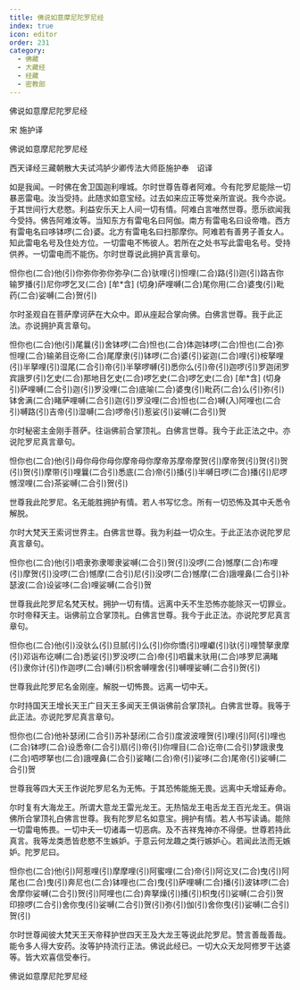 ```yaml
---
title: 佛说如意摩尼陀罗尼经
index: true
icon: editor
order: 231
category:
  - 佛藏
  - 大藏经
  - 经藏
  - 密教部
---
```


  佛说如意摩尼陀罗尼经  

宋 施护译  

佛说如意摩尼陀罗尼经  

西天译经三藏朝散大夫试鸿胪少卿传法大师臣施护奉　诏译  

如是我闻。一时佛在舍卫国迦利哩城。尔时世尊告尊者阿难。今有陀罗尼能除一切暴恶雷电。汝当受持。此随求如意宝经。过去如来应正等觉亲所宣说。我今亦说。于其世间行大悲愍。利益安乐天上人间一切有情。阿难白言唯然世尊。愿乐欲闻我今受持。佛告阿难汝等。当知东方有雷电名曰阿伽。南方有雷电名曰设帝噜。西方有雷电名曰哆钵啰(二合)婆。北方有雷电名曰扫那摩你。阿难若有善男子善女人。知此雷电名号及住处方位。一切雷电不怖彼人。若所在之处书写此雷电名号。受持供养。一切雷电而不能伤。尔时世尊说此拥护真言章句。  

怛你也(二合)他(引)你弥你弥你弥孕(二合)驮哩(引)怛哩(二合)路(引)迦(引)路吉你输罗播(引)尼你啰乞叉(二合) [牟*含] (切身)萨哩嚩(二合)尾你用(二合)婆曳(引)毗药(二合)娑嚩(二合)贺(引)  

尔时圣观自在菩萨摩诃萨在大众中。即从座起合掌向佛。白佛言世尊。我于此正法。亦说拥护真言章句。  

怛你也(二合)他(引)尾曩(引)舍钵啰(二合)怛也(二合)体迦钵啰(二合)怛也(二合)弥怛哩(二合)输弟目讫帝(二合)尾摩隶(引)钵啰(二合)婆(引)娑迦(二合)哩(引)桉拏哩(引)半拏哩(引)湿尾(二合引)帝(引)半拏啰嚩(引)悉你么(引)帝(引)迦啰(引)罗迦闭罗宾誐罗(引)乞史(二合)那地目乞史(二合)啰乞史(二合)啰乞史(二合) [牟*含] (切身引)萨哩嚩(二合引)迦(引)罗没哩(二合)底喻(二合)婆曳(引)毗药(二合)么(引)弥(引)钵舍满(二合)睹萨哩嚩(二合引)迦(引)罗没哩(二合)怛也(二合)嚩(入)阿哩也(二合引)嚩路(引)吉帝(引)湿嚩(二合)啰帝(引)惹娑(引)娑嚩(二合引)贺  

尔时秘密主金刚手菩萨。往诣佛前合掌顶礼。白佛言世尊。我今于此正法之中。亦说陀罗尼真言章句。  

怛你也(二合)他(引)母你母你母你摩帝母你摩帝苏摩帝摩贺(引)摩帝贺(引)贺(引)贺(引)贺(引)摩带(引)哩曩(二合引)悉底(二合)帝(引)播(引)半嚩日啰(二合)播(引)尼啰憾涅哩(二合)茶娑嚩(二合引)贺(引)  

世尊我此陀罗尼。名无能胜拥护有情。若人书写忆念。所有一切恐怖及其中夭悉令解脱。  

尔时大梵天王索诃世界主。白佛言世尊。我为利益一切众生。于此正法亦说陀罗尼真言章句。  

怛你也(二合)他(引)呬隶弥隶唧隶娑嚩(二合引)贺(引)没啰(二合)憾摩(二合)布哩(引)摩贺(引)没啰(二合)憾摩(二合引)尼(引)没啰(二合)憾摩(二合)誐哩鼻(二合引)补瑟波(二合)设娑哆(二合)哩娑嚩(二合引)贺  

世尊我此陀罗尼名梵天杖。拥护一切有情。远离中夭不生恐怖亦能除灭一切罪业。尔时帝释天主。诣佛前立合掌顶礼。白佛言世尊。我今于此正法。亦说陀罗尼真言章句。  

怛你也(二合)他(引)没驮么(引)旦腻(引)么(引)你你憍(引)哩巘(引)驮(引)哩赞拏隶摩(引)邓诣布讫嚩(二合)悉娑(引)罗没啰(二合)帝(引)呬曩末驮用(二合)哆罗尼满睹(引)隶你计(引)作迦啰(二合)嚩(引)枳舍嚩哩舍(引)嚩哩娑嚩(二合引)贺(引)  

世尊我此陀罗尼名金刚座。解脱一切怖畏。远离一切中夭。  

尔时持国天王增长天王广目天王多闻天王俱诣佛前合掌顶礼。白佛言世尊。我等于此正法。亦说陀罗尼真言章句。  

怛你也(二合)他补瑟闭(二合引)苏补瑟闭(二合引)度波波哩贺(引)哩(引)阿(引)哩也(二合)钵啰(二合)设悉帝(二合引)扇(引)帝(引)你哩目(二合)讫帝(二合引)梦誐隶曳(二合)呬啰拏也(二合)誐哩鼻(二合引)娑睹(二合)帝(引)娑哆(二合)尾帝(引)娑嚩(二合引)贺  

世尊我等四大天王作说陀罗尼名为无怖。于其恐怖能施无畏。远离中夭增延寿命。  

尔时复有大海龙王。所谓大意龙王雷光龙王。无热恼龙王电舌龙王百光龙王。俱诣佛所合掌顶礼白佛言世尊。我有陀罗尼名如意宝。拥护有情。若人书写读诵。能除一切雷电怖畏。一切中夭一切诸毒一切恶病。及不吉祥鬼神亦不得便。世尊若持此真言。我等龙类悉皆悲愍不生嫉妒。于意云何龙趣之类行嫉妒心。若闻此法而无嫉妒。陀罗尼曰。  

怛你也(二合)他(引)阿惹哩(引)摩摩哩(引)阿蜜哩(二合)帝(引)阿讫叉(二合)曳(引)阿尾也(二合)曳(引)奔尼也(二合)钵哩也(二合)曳(引)萨哩嚩(二合)播(引)波钵啰(二合)舍摩你娑嚩(二合引)贺(引)阿哩也(二合)奔拏燥(引)播(引)枳曳(引)娑嚩(二合引)贺印捺啰(二合引)舍你曳(引)娑嚩(二合引)贺(引)弥(引)伽(引)舍你曳(引)娑嚩(二合引)贺(引)  

尔时世尊闻彼大梵天王天帝释护世四天王及大龙王等说此陀罗尼。赞言善哉善哉。能令多人得大安药。汝等护持流行正法。佛说此经已。一切大众天龙阿修罗干达婆等。皆大欢喜信受奉行。  

佛说如意摩尼陀罗尼经  
